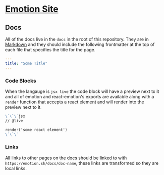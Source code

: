 # [Emotion Site](https://emotion.sh)

## Docs

All of the docs live in the `docs` in the root of this repository. They are in [Markdown](https://daringfireball.net/projects/markdown/basics) and they should include the following frontmatter at the top of each file that specifies the title for the page.

```yaml
---
title: "Some Title"
---
```

### Code Blocks

When the langauge is `jsx live` the code block will have a preview next to it and all of emotion and react-emotion's exports are available along with a `render` function that accepts a react element and will render into the preview next to it.

```md
\`\`\`jsx
// @live

render('some react element')
\`\`\`
```

### Links

All links to other pages on the docs should be linked to with `https://emotion.sh/docs/doc-name`, these links are transformed so they are local links.

```

```

```

```

```

```
